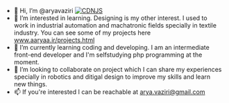 - 👋 Hi, I’m @aryavaziri [![CDNJS](https://img.shields.io/cdnjs/v/reactstrap.svg)](https://cdnjs.com/libraries/reactstrap)
- 👀 I’m interested in learning. Designing is my other interest. I used to work in industrial automation and machatronic fields specially in textile industry. You can see some of my projects here www.aaryaa.ir/projects.html
- 🌱 I’m currently learning coding and developing. I am an intermediate front-end developer and I'm selfstudying php programming at the moment.
- 💞️ I’m looking to collaborate on project which I can share my experiences specially in robotics and ditigal design to improve my skills and learn new things.
- 📫 If you're interested I can be reachable at arya.vaziri@gmail.com

<!---
aryavaziri/aryavaziri is a ✨ special ✨ repository because its `README.md` (this file) appears on your GitHub profile.
You can click the Preview link to take a look at your changes.
--->

